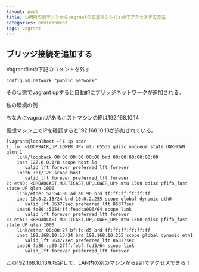 ```yaml
---
layout: post
title: LAN内の別マシンからvagrantの仮想マシンにsshでアクセスする方法
categories: environment
tags: vagrant
---
```


## ブリッジ接続を追加する

Vagrantfileの下記のコメントを外す

```
config.vm.network "public_network"
```

その状態でvagrant upすると自動的にブリッジネットワークが追加される。

私の環境の例

ちなみにvagrantがあるホストマシンのIPは192.168.10.14

仮想マシン上でIPを確認すると192.168.10.13が追加されている。

```
[vagrant@localhost ~]$ ip addr
1: lo: <LOOPBACK,UP,LOWER_UP> mtu 65536 qdisc noqueue state UNKNOWN qlen 1
    link/loopback 00:00:00:00:00:00 brd 00:00:00:00:00:00
    inet 127.0.0.1/8 scope host lo
       valid_lft forever preferred_lft forever
    inet6 ::1/128 scope host 
       valid_lft forever preferred_lft forever
2: eth0: <BROADCAST,MULTICAST,UP,LOWER_UP> mtu 1500 qdisc pfifo_fast state UP qlen 1000
    link/ether 52:54:00:ad:a0:96 brd ff:ff:ff:ff:ff:ff
    inet 10.0.2.15/24 brd 10.0.2.255 scope global dynamic eth0
       valid_lft 86377sec preferred_lft 86377sec
    inet6 fe80::5054:ff:fead:a096/64 scope link 
       valid_lft forever preferred_lft forever
3: eth1: <BROADCAST,MULTICAST,UP,LOWER_UP> mtu 1500 qdisc pfifo_fast state UP qlen 1000
    link/ether 08:00:27:bf:fc:d5 brd ff:ff:ff:ff:ff:ff
    inet 192.168.10.13/24 brd 192.168.10.255 scope global dynamic eth1
       valid_lft 86377sec preferred_lft 86377sec
    inet6 fe80::a00:27ff:febf:fcd5/64 scope link 
       valid_lft forever preferred_lft forever
```

この192.168.10.13を指定して、LAN内の別のマシンからsshでアクセスできる！





